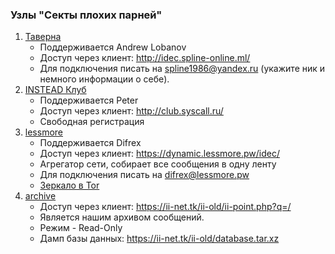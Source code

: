 ### Узлы "Секты плохих парней"

1. [Таверна](http://idec.spline-online.ml/)
   * Поддерживается Andrew Lobanov
   * Доступ через клиент: <http://idec.spline-online.ml/>
   * Для подключения писать на <spline1986@yandex.ru> (укажите ник и немного информации о себе).
2. [INSTEAD Клуб](http://club.syscall.ru/)
   * Поддерживается Peter
   * Доступ через клиент: <http://club.syscall.ru/>
   * Свободная регистрация
3. [lessmore](https://dynamic.lessmore.pw/)
   * Поддерживается Difrex
   * Доступ через клиент: <https://dynamic.lessmore.pw/idec/>
   * Агрегатор сети, собирает все сообщения в одну ленту
   * Для подключения писать на <difrex@lessmore.pw>
   * [Зеркало в Tor](http://ideclubzduruedpzzrxxbt2hk6apecuhni5vnjlsqg2t3gdet26fjyid.onion)
4. [archive](http://ii-net.tk/ii-old)
   * Доступ через клиент: <https://ii-net.tk/ii-old/ii-point.php?q=/>
   * Является нашим архивом сообщений.
   * Режим - Read-Only
   * Дамп базы данных: <https://ii-net.tk/ii-old/database.tar.xz>
